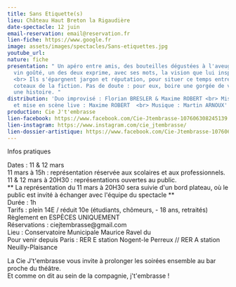 ```yaml
---
title: Sans Etiquette(s)
lieu: Château Haut Breton la Rigaudière
date-spectacle: 12 juin
email-reservation: email@reservation.fr
lien-fiche: https://www.google.fr
image: assets/images/spectacles/Sans-etiquettes.jpg
youtube_url: 
nature: fiche
presentation: " Un apéro entre amis, des bouteilles dégustées à l'aveugle. A chaque
  vin goûté, un des deux exprime, avec ses mots, la vision que lui inspire ce nectar...
  <br> Ils s'épargnent jargon et réputation, pour situer ce temps entre amis sur les
  coteaux de la fiction. Pas de doute : pour eux, boire une gorgée de vin c'est démarrer
  une histoire. "
distribution: 'Duo improvisé : Florian BRESLER & Maxime ROBERT <br> Mise en scène
  et mise en scène live : Maxime ROBERT  <br> Musique : Martin ARNOUX'
production: Cie J't'embrasse
lien-facebook: https://www.facebook.com/Cie-Jtembrasse-107606308245139
lien-instagram: https://www.instagram.com/cie_jtembrasse/
lien-dossier-artistique: https://www.facebook.com/Cie-Jtembrasse-107606308245139
---
```


  <div id="infos">
    <div id="pratique">
      <p class="gros">Infos pratiques</p>
    </div>
    <div id="details">
      <p>
        <span class="rose">Dates :</span> 11 & 12 mars <br />
        <span class="rose"> 11 mars à 15h : </span>représentation réservée aux
        scolaires et aux professionnels.<br />
        <span class="rose">11 & 12 mars à 20H30 :</span> représentations
        ouvertes au public.<br />
        ** La représentation du 11 mars à 20H30 sera suivie d'un bord plateau,
        où le public est invité à échanger avec l'équipe du spectacle **<br />
        <span class="rose">Durée :</span> 1h<br />
        <span class="rose">Tarifs : </span>plein 14E / réduit 10e (étudiants,
        chômeurs, - 18 ans, retraités)<br />
        Règlement en ESPÈCES UNIQUEMENT<br />
        <span class="rose">Réservations : </span>ciejtembrasse@gmail.com<br />
        <span class="rose">Lieu :</span> Conservatoire Municipale Maurice Ravel
        du <br />
        <span class="rose">Pour venir depuis Paris : </span>RER E station
        Nogent-le Perreux // RER A station Neuilly-Plaisance
      </p>
      <p>
        La Cie J't'embrasse vous invite à prolonger les soirées ensemble au bar
        proche du théâtre.<br />
        Et comme on dit au sein de la compagnie, j't'embrasse !
      </p>
    </div>
  </div>
